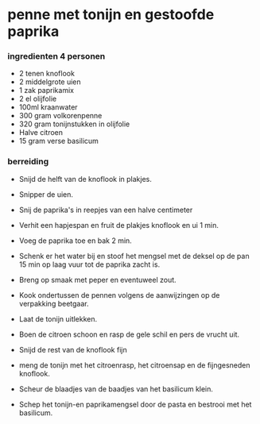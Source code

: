# penne met tonijn en gestoofde paprika 

### ingredienten 4 personen 
* 2 tenen knoflook
* 2 middelgrote uien
* 1 zak paprikamix 
* 2 el olijfolie 
* 100ml kraanwater
* 300 gram volkorenpenne 
* 320 gram tonijnstukken in olijfolie 
* Halve citroen 
* 15 gram verse basilicum 

### berreiding 

* Snijd de helft van de knoflook in plakjes.
* Snipper de uien.
* Snij de paprika's in reepjes van een halve centimeter 
* Verhit een hapjespan en fruit de plakjes knoflook en ui 1 min. 
* Voeg de paprika toe en bak 2 min.
* Schenk er het water bij en stoof het mengsel met de deksel op de pan 15 min op laag vuur tot de paprika zacht is. 
* Breng op smaak met peper en eventuweel zout.

* Kook ondertussen de pennen volgens de aanwijzingen op de verpakking beetgaar. 
* Laat de tonijn uitlekken. 
* Boen de citroen schoon en rasp de gele schil en pers de vrucht uit. 
* Snijd de rest van de knoflook fijn 
* meng de tonijn met het citroenrasp, het citroensap en de fijngesneden knoflook.
* Scheur de blaadjes van de baadjes van het basilicum klein.

* Schep het tonijn-en paprikamengsel door de pasta en bestrooi met het basilicum.